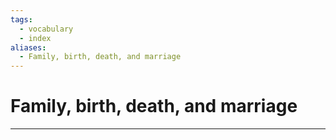```yaml
---
tags:
  - vocabulary
  - index
aliases:
  - Family, birth, death, and marriage
---
```

# Family, birth, death, and marriage
---
